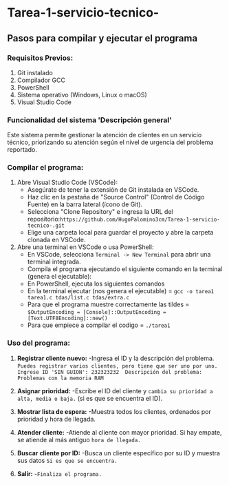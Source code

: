 # Tarea-1-servicio-tecnico-
## Pasos para compilar y ejecutar el programa

### Requisitos Previos:
1) Git instalado
2) Compilador GCC
3) PowerShell
4) Sistema operativo (Windows, Linux o macOS)
5) Visual Studio Code

### Funcionalidad del sistema 'Descripción general'

Este sistema permite gestionar la atención de clientes en un servicio técnico, priorizando su atención según el nivel de urgencia del problema reportado.

### Compilar el programa:

1) Abre Visual Studio Code (VSCode):
   - Asegúrate de tener la extensión de Git instalada en VSCode.
   - Haz clic en la pestaña de "Source Control" (Control de Código Fuente) en la barra lateral (ícono de Git).
   - Selecciona "Clone Repository" e ingresa la URL del repositorio:`https://github.com/HugoPalomino3cm/Tarea-1-servicio-tecnico-.git`
   - Elige una carpeta local para guardar el proyecto y abre la carpeta clonada en VSCode.
2) Abre una terminal en VSCode o usa PowerShell:
   - En VSCode, selecciona `Terminal -> New Terminal` para abrir una terminal integrada.
   - Compila el programa ejecutando el siguiente comando en la terminal (genera el ejecutable):
   - En PowerShell, ejecuta los siguientes comandos
   - En la terminal ejecutar (nos genera el ejecutable) = `gcc -o tarea1 tarea1.c tdas/list.c tdas/extra.c`
   - Para que el programa muestre correctamente las tildes = `$OutputEncoding = [Console]::OutputEncoding = [Text.UTF8Encoding]::new()`
   - Para que empiece a compilar el codigo = `./tarea1`


### Uso del programa:

1) **Registrar cliente nuevo:**
   -Ingresa el ID y la descripción del problema.
   `Puedes registrar varios clientes, pero tiene que ser uno por uno.`
```  Ingrese ID 'SIN GUION': 232323232  Descripción del problema: Problemas con la memoria RAM ```

3) **Asignar prioridad:**
   -Escribe el ID del cliente y `cambia su prioridad a alta, media o baja.` (si es que se encuentra el ID).

4) **Mostrar lista de espera:**
   -Muestra todos los clientes, ordenados por prioridad y hora de llegada.
   
5) **Atender cliente:**
   -Atiende al cliente con mayor prioridad. Si hay empate, se atiende al más antiguo `hora de llegada.`

6) **Buscar cliente por ID:**
   -Busca un cliente específico por su ID y muestra sus datos `Si es que se encuentra.`

7) **Salir:**
   -`Finaliza el programa.`
